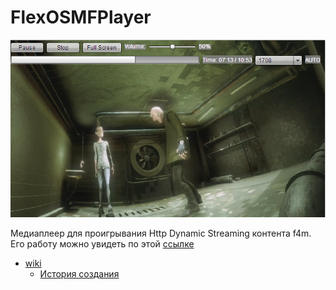 # FlexOSMFPlayer

![FlexOSMFPlayer](https://github.com/vylgin/FlexOSMFPlayer/raw/master/images/flex_osmf_player.png)

Медиаплеер для проигрывания Http Dynamic Streaming контента f4m. Его работу можно увидеть по этой [ссылке](http://vylgin.pro/flexosmfplayer)

* [wiki](https://github.com/vylgin/FlexOSMFPlayer/wiki)
    * [История создания](https://github.com/vylgin/FlexOSMFPlayer/wiki/%D0%98%D1%81%D1%82%D0%BE%D1%80%D0%B8%D1%8F%20%D1%81%D0%BE%D0%B7%D0%B4%D0%B0%D0%BD%D0%B8%D1%8F)
